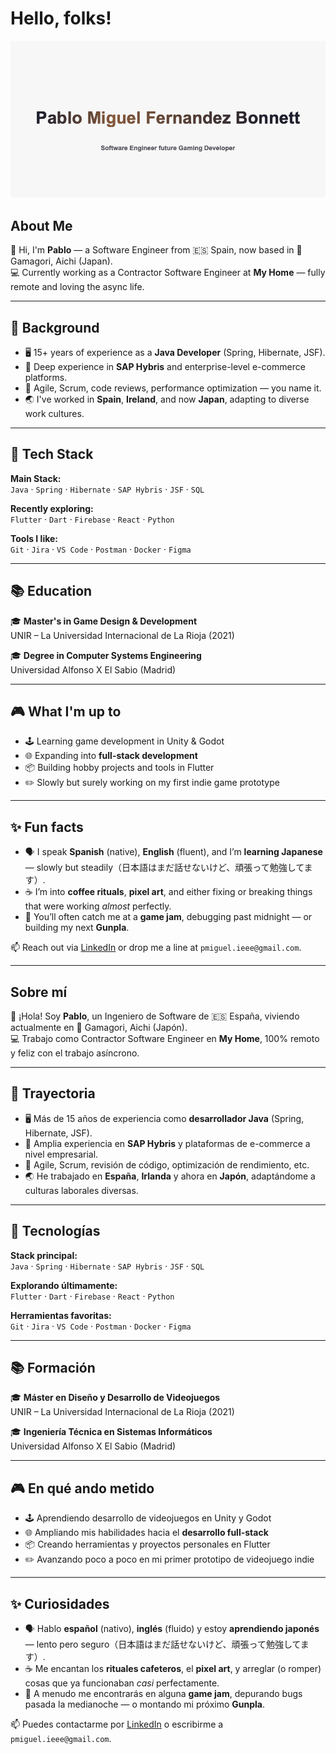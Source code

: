 # Hello, folks!

![Pablo](https://github.com/pablofernandezbonnett/pablofernandezbonnett/blob/main/banner.png "Logo Title Text 1")

## About Me

👋 Hi, I'm **Pablo** — a Software Engineer from 🇪🇸 Spain, now based in 🗾 Gamagori, Aichi (Japan).  
💻 Currently working as a Contractor Software Engineer at **My Home** — fully remote and loving the async life.

---

## 🧠 Background

- 🖥️ 15+ years of experience as a **Java Developer** (Spring, Hibernate, JSF).
- 🛒 Deep experience in **SAP Hybris** and enterprise-level e-commerce platforms.
- 🔄 Agile, Scrum, code reviews, performance optimization — you name it.
- 🌏 I've worked in **Spain**, **Ireland**, and now **Japan**, adapting to diverse work cultures.

---

## 🔧 Tech Stack

**Main Stack:**  
`Java` · `Spring` · `Hibernate` · `SAP Hybris` · `JSF` · `SQL`

**Recently exploring:**  
`Flutter` · `Dart` · `Firebase` · `React` · `Python`

**Tools I like:**  
`Git` · `Jira` · `VS Code` · `Postman` · `Docker` · `Figma`

---

## 📚 Education

🎓 **Master's in Game Design & Development**  
UNIR – La Universidad Internacional de La Rioja (2021)

🎓 **Degree in Computer Systems Engineering**  
Universidad Alfonso X El Sabio (Madrid)

---

## 🎮 What I'm up to

- 🕹️ Learning game development in Unity & Godot  
- 🌐 Expanding into **full-stack development**
- 📦 Building hobby projects and tools in Flutter
- ✏️ Slowly but surely working on my first indie game prototype

---

## ✨ Fun facts

- 🗣️ I speak **Spanish** (native), **English** (fluent), and I’m **learning Japanese** — slowly but steadily（日本語はまだ話せないけど、頑張って勉強してます）.
- ☕ I’m into **coffee rituals**, **pixel art**, and either fixing or breaking things that were working *almost* perfectly.
- 🌙 You’ll often catch me at a **game jam**, debugging past midnight — or building my next **Gunpla**.

📫 Reach out via [LinkedIn](https://www.linkedin.com/in/pablo-miguel-fernandez-bonnett) or drop me a line at `pmiguel.ieee@gmail.com`.

---

## Sobre mí

👋 ¡Hola! Soy **Pablo**, un Ingeniero de Software de 🇪🇸 España, viviendo actualmente en 🗾 Gamagori, Aichi (Japón).  
💻 Trabajo como Contractor Software Engineer en **My Home**, 100% remoto y feliz con el trabajo asíncrono.

---

## 🧠 Trayectoria

- 🖥️ Más de 15 años de experiencia como **desarrollador Java** (Spring, Hibernate, JSF).
- 🛒 Amplia experiencia en **SAP Hybris** y plataformas de e-commerce a nivel empresarial.
- 🔄 Agile, Scrum, revisión de código, optimización de rendimiento, etc.
- 🌏 He trabajado en **España**, **Irlanda** y ahora en **Japón**, adaptándome a culturas laborales diversas.

---

## 🔧 Tecnologías

**Stack principal:**  
`Java` · `Spring` · `Hibernate` · `SAP Hybris` · `JSF` · `SQL`

**Explorando últimamente:**  
`Flutter` · `Dart` · `Firebase` · `React` · `Python`

**Herramientas favoritas:**  
`Git` · `Jira` · `VS Code` · `Postman` · `Docker` · `Figma`

---

## 📚 Formación

🎓 **Máster en Diseño y Desarrollo de Videojuegos**  
UNIR – La Universidad Internacional de La Rioja (2021)

🎓 **Ingeniería Técnica en Sistemas Informáticos**  
Universidad Alfonso X El Sabio (Madrid)

---

## 🎮 En qué ando metido

- 🕹️ Aprendiendo desarrollo de videojuegos en Unity y Godot  
- 🌐 Ampliando mis habilidades hacia el **desarrollo full-stack**
- 📦 Creando herramientas y proyectos personales en Flutter
- ✏️ Avanzando poco a poco en mi primer prototipo de videojuego indie

---

## ✨ Curiosidades

- 🗣️ Hablo **español** (nativo), **inglés** (fluido) y estoy **aprendiendo japonés** — lento pero seguro（日本語はまだ話せないけど、頑張って勉強してます）.
- ☕ Me encantan los **rituales cafeteros**, el **pixel art**, y arreglar (o romper) cosas que ya funcionaban *casi* perfectamente.
- 🌙 A menudo me encontrarás en alguna **game jam**, depurando bugs pasada la medianoche — o montando mi próximo **Gunpla**.

📫 Puedes contactarme por [LinkedIn](https://www.linkedin.com/in/pablo-miguel-fernandez-bonnett) o escribirme a `pmiguel.ieee@gmail.com`.
